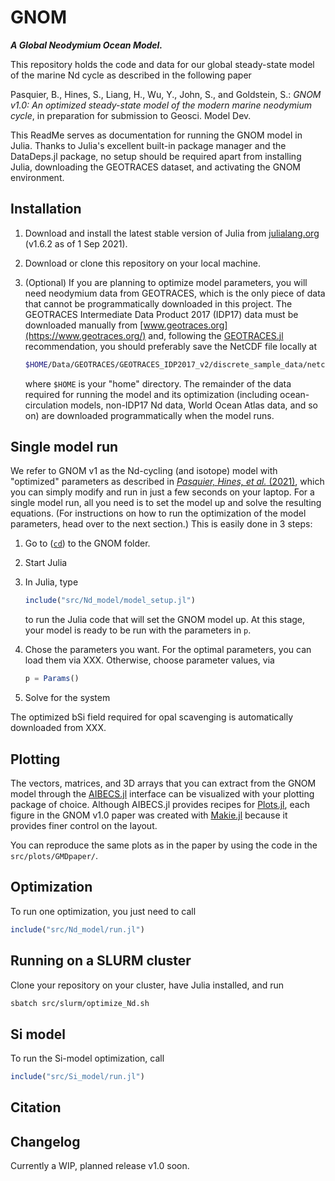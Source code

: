 # GNOM

***A Global Neodymium Ocean Model.***

This repository holds the code and data for our global steady-state model of the marine Nd cycle as described in the following paper

Pasquier, B., Hines, S., Liang, H., Wu, Y., John, S., and Goldstein, S.: *GNOM v1.0: An optimized steady-state model of the modern marine neodymium cycle*, in preparation for submission to Geosci. Model Dev.

This ReadMe serves as documentation for running the GNOM model in Julia.
Thanks to Julia's excellent built-in package manager and the DataDeps.jl package, no setup should be required apart from installing Julia, downloading the GEOTRACES dataset, and activating the GNOM environment.

## Installation

1. Download and install the latest stable version of Julia from [julialang.org](https://julialang.org/) (v1.6.2 as of 1 Sep 2021).
1. Download or clone this repository on your local machine.
1. (Optional) If you are planning to optimize model parameters, you will need neodymium data from GEOTRACES, which is the only piece of data that cannot be programmatically downloaded in this project.
    The GEOTRACES Intermediate Data Product 2017 (IDP17) data must be downloaded manually from [www.geotraces.org](https://www.geotraces.org/) and, following the [GEOTRACES.jl](https://github.com/briochemc/GEOTRACES.jl) recommendation, you should preferably save the NetCDF file locally at

    ```bash
    $HOME/Data/GEOTRACES/GEOTRACES_IDP2017_v2/discrete_sample_data/netcdf/GEOTRACES_IDP2017_v2_Discrete_Sample_Data.nc
    ```

    where `$HOME` is your "home" directory.
    The remainder of the data required for running the model and its optimization (including ocean-circulation models, non-IDP17 Nd data, World Ocean Atlas data, and so on) are downloaded programmatically when the model runs.


## Single model run

We refer to GNOM v1 as the Nd-cycling (and isotope) model with "optimized" parameters as described in [*Pasquier, Hines, et al.* (2021)](), which you can simply modify and run in just a few seconds on your laptop. 
For a single model run, all you need is to set the model up and solve the resulting equations. 
(For instructions on how to run the optimization of the model parameters, head over to the next section.)
This is easily done in 3 steps:

1. Go to ([`cd`](https://en.wikipedia.org/wiki/Cd_%28command%29)) to the GNOM folder.
2. Start Julia
3. In Julia, type

    ```julia
    include("src/Nd_model/model_setup.jl")
    ```

    to run the Julia code that will set the GNOM model up. At this stage, your model is ready to be run with the parameters in `p`.

4. Chose the parameters you want. For the optimal parameters, you can load them via XXX. Otherwise, choose parameter values, via

    ```julia
    p = Params()
    ```

5. Solve for the system

The optimized bSi field required for opal scavenging is automatically downloaded from XXX.

## Plotting

The vectors, matrices, and 3D arrays that you can extract from the GNOM model through the [AIBECS.jl](https://github.com/JuliaOcean/AIBECS.jl) interface can be visualized with your plotting package of choice.
Although AIBECS.jl provides recipes for [Plots.jl](https://github.com/JuliaPlots/Plots.jl), each figure in the GNOM v1.0 paper was created with [Makie.jl](https://github.com/JuliaPlots/Makie.jl) because it provides finer control on the layout.

You can reproduce the same plots as in the paper by using the code in the `src/plots/GMDpaper/`.



## Optimization

To run one optimization, you just need to call

```julia
include("src/Nd_model/run.jl")
```

## Running on a SLURM cluster

Clone your repository on your cluster, have Julia installed, and run

```bash
sbatch src/slurm/optimize_Nd.sh
```

## Si model

To run the Si-model optimization, call

```julia
include("src/Si_model/run.jl")
```

## Citation



## Changelog

Currently a WIP, planned release v1.0 soon.